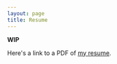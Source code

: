```yaml
---
layout: page
title: Resume
---
```


**WIP**

Here's a link to a PDF of [my resume](/docs/my_resume.pdf).
